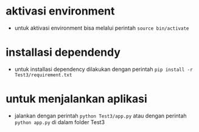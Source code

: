 # aktivasi environment
- untuk aktivasi environment bisa melalui perintah ```source bin/activate```

# installasi dependendy
- untuk installasi dependency dilakukan dengan perintah ```pip install -r Test3/requirement.txt```

# untuk menjalankan aplikasi
- jalankan dengan perintah ```python Test3/app.py``` atau dengan perintah ```python app.py``` di dalam folder Test3